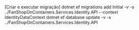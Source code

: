 [Criar e executar migração]
dotnet ef migrations add Initial -v -s ../FanShopOnContainers.Services.Identity.API --context IdentityDataContext
dotnet ef database update -v -s ../FanShopOnContainers.Services.Identity.API

